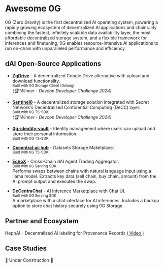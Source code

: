 # Awesome 0G  
0G (Zero Gravity) is the first decentralized AI operating system, powering a rapidly growing ecosystem of decentralized AI applications and chains. By combining the fastest, infinitely scalable data availability layer, the most affordable decentralized storage system, and a flexible framework for inferences and finetuning, 0G enables resource-intensive AI applications to run on-chain with unparalleled performance and efficiency

## dAI Open-Source Applications

- **[ZgDrive](https://github.com/udhaykumarbala/zgDrive)** - A decentralized Google Drive alternative with upload and download functionality.   
  <sub>Built with 0G Storage Client (Golang)</sub>  
  *(🏆 Winner - Devcon Developer Challenge 2024)*

- **[Sentinel0](https://github.com/capGoblin/Sentinel0)** - A decentralized storage solution integrated with Secret Network's Decentralized Confidential Computing (DeCC) layer.  
  <sub>Built with 0G TS-SDK</sub>  
  *(🏆 Winner - Devcon Developer Challenge 2024)*

- **[0g-identity-vault](https://github.com/Raaghav-m/0g-identity-vault)** - Identity management where users can upload and store their personal information.  
  <sub>Built with 0G TS-SDK</sub>

- **[Decentral-ai-hub](https://github.com/Jovian-Dsouza/decentral-ai-hub)** - Datasets Storage Maketplace.  
  <sub>Built with 0G TS-SDK</sub>

- **[EchoX](https://dorahacks.io/buidl/20733/)** - Cross-Chain dAI Agent Trading Aggregator.  
<sub>Built with 0G Serving SDK</sub>  
Performs swaps between chains with natural language input using a llama model. Extracts key data (sell chain, buy chain, amount) from the AI prompt output and executes the swap.

- **[DeCentraChat](https://dorahacks.io/buidl/20714)** - AI Inference Marketplace with Chat UI.  
<sub>Built with 0G Serving SDK</sub>  
A marketplace with a chat interface for AI inferences. Includes a backup option to store chat history securely using 0G Storage.

## Partner and Ecosystem

HephAI - Decentralized AI labeling for Provenance Records [( Video )](https://www.loom.com/share/3ec002c14b1048fbaff2a3de6f7aa89b?sid=940c4a33-6246-4111-8d08-66c11718684e)

## Case Studies
🚧 Under Construction 🚧

